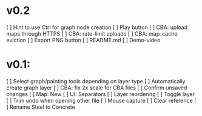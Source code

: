 # v0.2
[ ] Hint to use Ctrl for graph node creation
[ ] Play button
	[ ] CBA: upload maps through HTTPS
	[ ] CBA: rate-limit uploads
	[ ] CBA: map_cache eviction
[ ] Export PNG button
[ ] README.md
[ ] Demo-video

# v0.1:
[ ] Select graph/painting tools depending on layer type
[ ] Automatically create graph layer
[ ] CBA: fix 2x scale for CBA files 
[ ] Confirm unsaved changes
[ ] Map: New
[ ] UI: Separators
[ ] Layer reordering
[ ] Toggle layer
[ ] Trim undo when opening other file
[ ] Mouse capture
[ ] Clear reference
[ ] Rename Steel to Concrete
